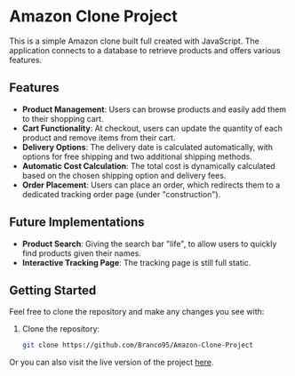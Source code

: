 # Amazon Clone Project

This is a simple Amazon clone built full created with JavaScript. The application connects to a database to retrieve products and offers various features.

## Features

- **Product Management**: Users can browse products and easily add them to their shopping cart.
- **Cart Functionality**: At checkout, users can update the quantity of each product and remove items from their cart.
- **Delivery Options**: The delivery date is calculated automatically, with options for free shipping and two additional shipping methods.
- **Automatic Cost Calculation**: The total cost is dynamically calculated based on the chosen shipping option and delivery fees.
- **Order Placement**: Users can place an order, which redirects them to a dedicated tracking order page (under "construction").

## Future Implementations

- **Product Search**: Giving the search bar "life", to allow users to quickly find products given their names.
- **Interactive Tracking Page**: The tracking page is still full static.

## Getting Started

Feel free to clone the repository and make any changes you see with:

1. Clone the repository:
   ```bash
   git clone https://github.com/Branco95/Amazon-Clone-Project
   ```

Or you can also visit the live version of the project [here](https://branco95.github.io/Amazon-Clone-Project/).
